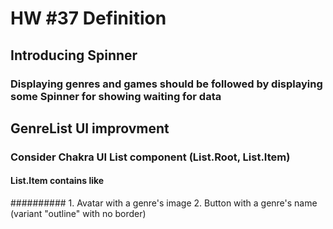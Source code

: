 # HW #37 Definition
## Introducing Spinner
### Displaying genres and games should be followed by displaying some Spinner for showing waiting for data
## GenreList UI improvment 
### Consider Chakra UI List component (List.Root, List.Item)
#### List.Item contains like 
########## 1. Avatar with a genre's image
 2. Button with a genre's name (variant "outline" with no border)

